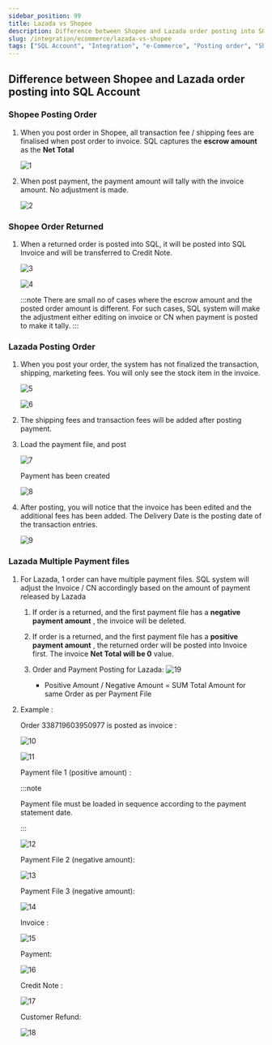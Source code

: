 ```yaml
---
sidebar_position: 99
title: Lazada vs Shopee
description: Difference between Shopee and Lazada order posting into SQL Account
slug: /integration/ecommerce/lazada-vs-shopee
tags: ["SQL Account", "Integration", "e-Commerce", "Posting order", "Shopee", "Lazada"]
---
```


## Difference between Shopee and Lazada order posting into SQL Account

### Shopee Posting Order

   1. When you post order in Shopee, all transaction fee / shipping fees are finalised when post order to invoice. SQL captures the **escrow amount** as the **Net Total**

      ![1](../../../static/img/e-commerce/different/1.png)

   2. When post payment, the payment amount will tally with the invoice amount. No adjustment
      is made.

      ![2](../../../static/img/e-commerce/different/2.png)

### Shopee Order Returned

   1. When a returned order is posted into SQL, it will be posted into SQL Invoice and will be transferred to Credit Note.

      ![3](../../../static/img/e-commerce/different/3.png)

      ![4](../../../static/img/e-commerce/different/4.png)

         :::note
         There are small no of cases where the escrow amount and the posted order amount is different. For such cases, SQL system will make the adjustment either editing on invoice or CN when payment is posted to make it tally.
         :::

### Lazada Posting Order

   1. When you post your order, the system has not finalized the transaction, shipping, marketing fees. You will only see the stock item in the invoice.

      ![5](../../../static/img/e-commerce/different/5.png)

      ![6](../../../static/img/e-commerce/different/6.png)

   2. The shipping fees and transaction fees will be added after posting payment.

   3. Load the payment file, and post

      ![7](../../../static/img/e-commerce/different/7.png)

      Payment has been created

      ![8](../../../static/img/e-commerce/different/8.png)

   4. After posting, you will notice that the invoice has been edited and the additional fees has been added. The Delivery Date is the posting date of the transaction entries.

      ![9](../../../static/img/e-commerce/different/9.png)

### Lazada Multiple Payment files

   1. For Lazada, 1 order can have multiple payment files. SQL system will adjust the Invoice / CN accordingly based on the amount of payment released by Lazada

      1. If order is a returned, and the first payment file has a **negative payment amount** , the invoice will be deleted.

      2. If order is a returned, and the first payment file has a **positive payment amount** , the returned order will be posted into Invoice first. The invoice **Net Total will be 0** value.

      3. Order and Payment Posting for Lazada:
         ![19](../../../static/img/e-commerce/different/19.png)

            - Positive Amount / Negative Amount = SUM Total Amount for same Order as per Payment File

   2. Example :

      Order 338719603950977 is posted as invoice :

         ![10](../../../static/img/e-commerce/different/10.png)

         ![11](../../../static/img/e-commerce/different/11.png)

      Payment file 1 (positive amount) :

      :::note

      Payment file must be loaded in sequence according to the payment statement date.

      :::

         ![12](../../../static/img/e-commerce/different/12.png)

      Payment File 2 (negative amount):

         ![13](../../../static/img/e-commerce/different/13.png)

      Payment File 3 (negative amount):

         ![14](../../../static/img/e-commerce/different/14.png)

      Invoice :

      ![15](../../../static/img/e-commerce/different/15.png)

      Payment:

      ![16](../../../static/img/e-commerce/different/16.png)

      Credit Note :

      ![17](../../../static/img/e-commerce/different/17.png)

      Customer Refund:

      ![18](../../../static/img/e-commerce/different/18.png)
